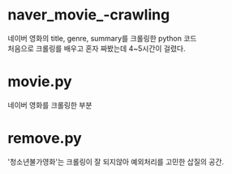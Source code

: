 # naver_movie_-crawling
네이버 영화의 title, genre,  summary를 크롤링한 python 코드<br>
처음으로 크롤링를 배우고 혼자 짜봤는데 4~5시간이 걸렸다.

# movie.py
네이버 영화를 크롤링한 부분

# remove.py
'청소년불가영화'는 크롤링이 잘 되지않아 예외처리를 고민한 삽질의 공간.
